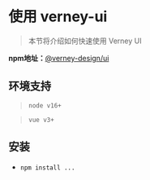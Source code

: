 
# 使用 verney-ui

> 本节将介绍如何快速使用 Verney UI


**npm地址：**[@verney-design/ui](https://www.npmjs.com/package/@verney-design/ui)

## 环境支持

> `node v16+`

> `vue v3+`

## 安装


- `npm install ...`